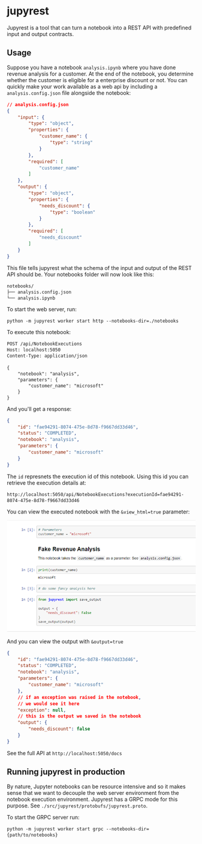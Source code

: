 # jupyrest

Jupyrest is a tool that can turn a notebook into a REST API with predefined input and output contracts.

## Usage

Suppose you have a notebook `analysis.ipynb` where you have done revenue analysis for a customer. At the end of the notebook, you determine whether the customer is eligible for a enterprise discount or not. You can quickly make your work available as a web api by including a `analysis.config.json` file alongside the notebook:

```json
// analysis.config.json
{
    "input": {
        "type": "object",
        "properties": {
            "customer_name": {
                "type": "string"
            }
        },
        "required": [
            "customer_name"
        ]
    },
    "output": {
        "type": "object",
        "properties": {
            "needs_discount": {
                "type": "boolean"
            }
        },
        "required": [
            "needs_discount"
        ]
    }
}
```

This file tells jupyrest what the schema of the input and output of the REST API should be. Your notebooks folder will now look like this:

```
notebooks/
├── analysis.config.json
└── analysis.ipynb
```

To start the web server, run:

```
python -m jupyrest worker start http --notebooks-dir=./notebooks
```

To execute this notebook:

```
POST /api/NotebookExecutions
Host: localhost:5050
Content-Type: application/json

{
    "notebook": "analysis",
    "parameters": {
        "customer_name": "microsoft"
    }
}
```

And you'll get a response:

```json
{
    "id": "fae94291-8074-475e-8d78-f9667dd33d46",
    "status": "COMPLETED",
    "notebook": "analysis",
    "parameters": {
        "customer_name": "microsoft"
    }
}
```

The `id` represnets the execution id of this notebook. Using this id you can retrieve the execution details at:

```
http://localhost:5050/api/NotebookExecutions?executionId=fae94291-8074-475e-8d78-f9667dd33d46
```

You can view the executed notebook with the `&view_html=true` parameter:

![](./docs/images/analysis_execution.png)

And you can view the output with `&output=true`

```json
{
    "id": "fae94291-8074-475e-8d78-f9667dd33d46",
    "status": "COMPLETED",
    "notebook": "analysis",
    "parameters": {
        "customer_name": "microsoft"
    },
    // if an exception was raised in the notebook,
    // we would see it here
    "exception": null,
    // this is the output we saved in the notebook
    "output": {
        "needs_discount": false
    }
}
```

See the full API at `http://localhost:5050/docs`

## Running jupyrest in production

By nature, Jupyter notebooks can be resource intensive and so it makes sense that we want to decouple the web server environment from the notebook execution environment. Jupyrest has a GRPC mode for this purpose. See `./src/jupyrest/protobufs/jupyrest.proto`.

To start the GRPC server run:

```
python -m jupyrest worker start grpc --notebooks-dir={path/to/notebooks}
```